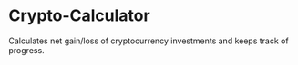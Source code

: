 # Crypto-Calculator
Calculates net gain/loss of cryptocurrency investments and keeps track of progress.
